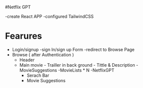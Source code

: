 #Netflix GPT

-create React APP
-configured TailwindCSS

# Fearures

- Login/signup
  -sign In/sign up Form
  -redirect to Browse Page
- Browse ( after Authentication )
  - Header
  - Main movie - Trailler in back ground - Tittle & Description - MovieSuggestions
    -MovieLists \* N
    -NetflixGPT
    - Serach Bar
    - Movie Suggestions
